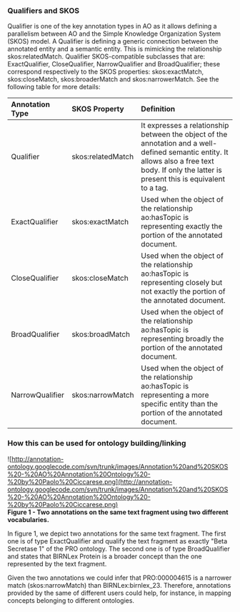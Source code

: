 ### Qualifiers and SKOS ###

Qualifier is one of the key annotation types in AO as it allows defining a parallelism between AO and the Simple Knowledge Organization System (SKOS) model. A Qualifier is defining a generic connection between the annotated entity and a semantic entity. This is mimicking the relationship skos:relatedMatch. Qualifier SKOS-compatible subclasses that are: ExactQualifier, CloseQualifier, NarrowQualifier and BroadQualifier; these correspond respectively to the SKOS properties: skos:exactMatch, skos:closeMatch, skos:broaderMatch and skos:narrowerMatch. See the following table for more details:

| **Annotation Type** | **SKOS Property** | **Definition** |
|:--------------------|:------------------|:---------------|
| Qualifier           | skos:relatedMatch | It expresses a relationship between the object of the annotation and a well-defined semantic entity. It allows also a free text body. If only the latter is present this is equivalent to a tag. |
| ExactQualifier      | skos:exactMatch   | Used when the object of the relationship ao:hasTopic is representing exactly the portion of the annotated document. |
| CloseQualifier      | skos:closeMatch   | Used when the object of the relationship ao:hasTopic is representing closely but not exactly the portion of the annotated document. |
| BroadQualifier      | skos:broadMatch   | Used when the object of the relationship ao:hasTopic is representing broadly the portion of the annotated document. |
| NarrowQualifier     | skos:narrowMatch  | Used when the object of the relationship ao:hasTopic is representing a more specific entity than the portion of the annotated document. |

### How this can be used for ontology building/linking ###


![http://annotation-ontology.googlecode.com/svn/trunk/images/Annotation%20and%20SKOS%20-%20AO%20Annotation%20Ontology%20-%20by%20Paolo%20Ciccarese.png](http://annotation-ontology.googlecode.com/svn/trunk/images/Annotation%20and%20SKOS%20-%20AO%20Annotation%20Ontology%20-%20by%20Paolo%20Ciccarese.png)<br />
<b>Figure 1 - Two annotations on the same text fragment using two different vocabularies.</b>

In figure 1, we depict two annotations for the same text fragment. The first one is of type ExactQualifier and qualify the text fragment as exactly "Beta Secretase 1" of the PRO ontology. The second one is of type BroadQualifier and states that BIRNLex Protein is a broader concept than the one represented by the text fragment.

Given the two annotations we could infer that PRO:000004615 is a narrower match (skos:narrowMatch) than BIRNLex:birnlex\_23. Therefore, annotations provided by the same of different users could help, for instance, in mapping concepts belonging to different ontologies.